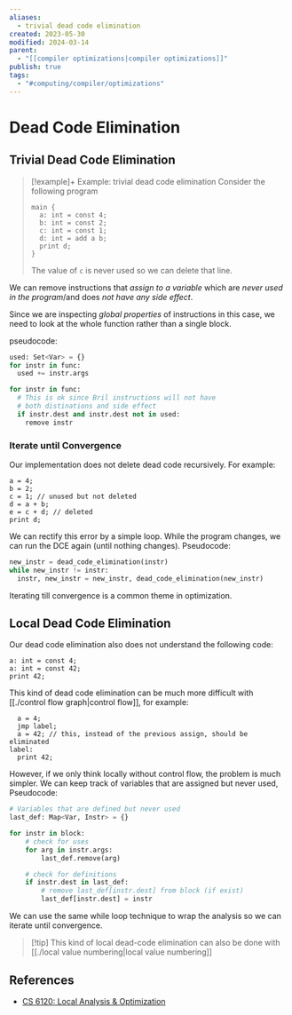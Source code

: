 ```yaml
---
aliases:
  - trivial dead code elimination
created: 2023-05-30
modified: 2024-03-14
parent:
  - "[[compiler optimizations|compiler optimizations]]"
publish: true
tags:
  - "#computing/compiler/optimizations"
---
```


# Dead Code Elimination
## Trivial Dead Code Elimination

> [!example]+ Example: trivial dead code elimination
> Consider the following program
> ```bril
> main {
>   a: int = const 4;
>   b: int = const 2;
>   c: int = const 1;
>   d: int = add a b;
>   print d;
> }
> ```
> The value of `c` is never used so we can delete that line.

We can remove instructions that _assign to a variable_ which are _never used in the program_/and does _not have any side effect_.

Since we are inspecting *global properties* of instructions in this case, we need to look at the whole function rather than a single block.

pseudocode:
```python
used: Set<Var> = {}
for instr in func:
  used += instr.args

for instr in func:
  # This is ok since Bril instructions will not have
  # both distinations and side effect
  if instr.dest and instr.dest not in used:
    remove instr
```

### Iterate until Convergence

Our implementation does not delete dead code recursively. For example:

```bril
a = 4;
b = 2;
c = 1; // unused but not deleted
d = a + b;
e = c + d; // deleted
print d;
```

We can rectify this error by a simple loop. While the program changes, we can run the DCE again (until nothing changes). Pseudocode:

```python
new_instr = dead_code_elimination(instr)
while new_instr != instr:
  instr, new_instr = new_instr, dead_code_elimination(new_instr)
```

Iterating till convergence is a common theme in optimization.

## Local Dead Code Elimination

Our dead code elimination also does not understand the following code:

```bril
a: int = const 4;
a: int = const 42;
print 42;
```

This kind of dead code elimination can be much more difficult with [[./control flow graph|control flow]], for example:

```bril
  a = 4;
  jmp label;
  a = 42; // this, instead of the previous assign, should be eliminated
label:
  print 42;
```

However, if we only think locally without control flow, the problem is much simpler. We can keep track of variables that are assigned but never used, Pseudocode:

```python
# Variables that are defined but never used
last_def: Map<Var, Instr> = {}

for instr in block:
    # check for uses
    for arg in instr.args:
        last_def.remove(arg)

    # check for definitions
    if instr.dest in last_def:
        # remove last_def[instr.dest] from block (if exist)
        last_def[instr.dest] = instr
```

We can use the same while loop technique to wrap the analysis so we can iterate until convergence.

> [!tip] This kind of local dead-code elimination can also be done with [[./local value numbering|local value numbering]]

## References
- [CS 6120: Local Analysis & Optimization](https://www.cs.cornell.edu/courses/cs6120/2023fa/lesson/3/)